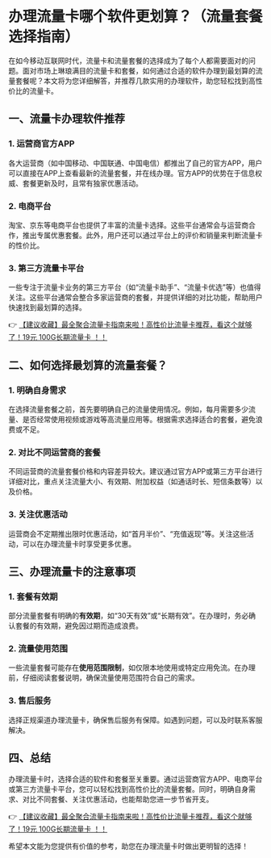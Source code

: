 # 办理流量卡哪个软件更划算？（流量套餐选择指南）

在如今移动互联网时代，流量卡和流量套餐的选择成为了每个人都需要面对的问题。面对市场上琳琅满目的流量卡和套餐，如何通过合适的软件办理到最划算的流量套餐呢？本文将为您详细解答，并推荐几款实用的办理软件，助您轻松找到高性价比的流量卡。

## 一、流量卡办理软件推荐

### 1. **运营商官方APP**
各大运营商（如中国移动、中国联通、中国电信）都推出了自己的官方APP，用户可以直接在APP上查看最新的流量套餐，并在线办理。官方APP的优势在于信息权威、套餐更新及时，且常有独家优惠活动。

### 2. **电商平台**
淘宝、京东等电商平台也提供了丰富的流量卡选择。这些平台通常会与运营商合作，推出专属优惠套餐。此外，用户还可以通过平台上的评价和销量来判断流量卡的性价比。

### 3. **第三方流量卡平台**
一些专注于流量卡业务的第三方平台（如“流量卡助手”、“流量卡优选”等）也值得关注。这些平台通常会整合多家运营商的套餐，并提供详细的对比功能，帮助用户快速找到最划算的选择。

👉 [【建议收藏】最全聚合流量卡指南来啦！高性价比流量卡推荐，看这个就够了！19元 100G长期流量卡 ！！](https://bit.ly/Liuliangka)

## 二、如何选择最划算的流量套餐？

### 1. **明确自身需求**
在选择流量套餐之前，首先要明确自己的流量使用情况。例如，每月需要多少流量、是否经常使用视频或游戏等高流量应用等。根据需求选择适合的套餐，避免浪费或不足。

### 2. **对比不同运营商的套餐**
不同运营商的流量套餐价格和内容差异较大。建议通过官方APP或第三方平台进行详细对比，重点关注流量大小、有效期、附加权益（如通话时长、短信条数等）以及价格。

### 3. **关注优惠活动**
运营商会不定期推出限时优惠活动，如“首月半价”、“充值返现”等。关注这些活动，可以在办理流量卡时享受更多优惠。

## 三、办理流量卡的注意事项

### 1. **套餐有效期**
部分流量套餐有明确的**有效期**，如“30天有效”或“长期有效”。在办理时，务必确认套餐的有效期，避免因过期而造成浪费。

### 2. **流量使用范围**
一些流量套餐可能存在**使用范围限制**，如仅限本地使用或特定应用免流。在办理前，仔细阅读套餐说明，确保流量使用范围符合自己的需求。

### 3. **售后服务**
选择正规渠道办理流量卡，确保售后服务有保障。如遇到问题，可以及时联系客服解决。

## 四、总结

办理流量卡时，选择合适的软件和套餐至关重要。通过运营商官方APP、电商平台或第三方流量卡平台，您可以轻松找到高性价比的流量套餐。同时，明确自身需求、对比不同套餐、关注优惠活动，也能帮助您进一步节省开支。

👉 [【建议收藏】最全聚合流量卡指南来啦！高性价比流量卡推荐，看这个就够了！19元 100G长期流量卡 ！！](https://bit.ly/Liuliangka)

希望本文能为您提供有价值的参考，助您在办理流量卡时做出更明智的选择！